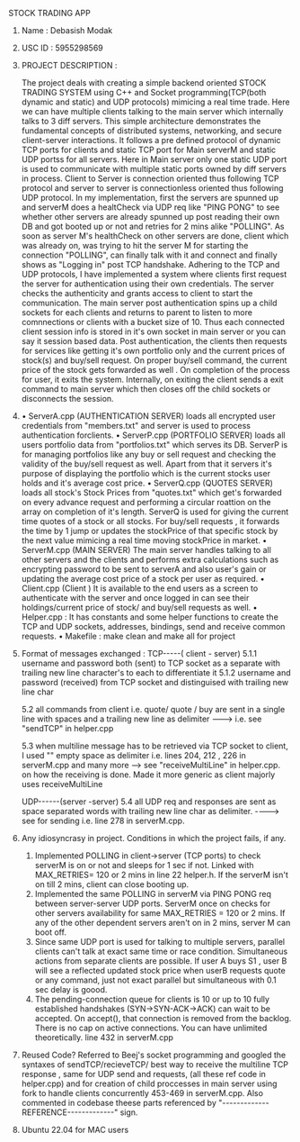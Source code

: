 STOCK TRADING APP

1. Name : Debasish Modak

2. USC ID : 5955298569

3. PROJECT DESCRIPTION :

    The project deals with creating a simple backend oriented STOCK TRADING SYSTEM using C++ and Socket programming(TCP(both dynamic and static) and UDP protocols) mimicing a real time trade. Here we can have multiple clients talking to the main server which internally talks to 3 diff servers. This simple architecture demonstrates the fundamental concepts of distributed systems, networking, and secure client-server interactions. It follows a pre defined protocol of dynamic TCP ports for clients and static TCP port for Main serverM and static UDP portss for all servers. Here in Main server only one static UDP port is used to communicate with multiple static ports owned by diff servers in process. Client to Server is connection oriented thus following TCP protocol and server to server is connectionless oriented thus following UDP protocol. 
    In my implementation, first the servers are spunned up and serverM does a healtCheck via UDP req like "PING PONG" to see whether other servers are already spunned up post reading their own DB and got booted up or not and retries for 2 mins alike "POLLING". As soon as server M's healthCheck on other servers are done, client which was already on, was trying to hit the server M for starting the connection "POLLING", can finally talk with it and connect and finally shows as "Logging in" post TCP handshake. Adhering to the TCP and UDP protocols, I have implemented a system where clients first request the server for authentication using their own credentials. The server checks the authenticity and grants access to client to start the communication. The main server post authentication spins up a child sockets for each clients and returns to parent to listen to more comnnections or clients with a bucket size of 10. Thus each connected client session info is stored in it's own socket in main server or you can say it session based data. Post authentication, the clients then requests for services like getting it's own portfolio only and the current prices of stock(s) and buy/sell request. On proper buy/sell command, the current price of the stock gets forwarded as well . On completion of the process for user, it exits the system. Internally, on exiting the client sends a exit command to main server which then closes off the child sockets or disconnects the session. 
    
4.  • ServerA.cpp (AUTHENTICATION SERVER) loads all encrypted user credentials from "members.txt" and server is used to process authentication forclients. 
    • ServerP.cpp (PORTFOLIO SERVER) loads all users portfolio data from "portfolios.txt" which serves its DB. ServerP is for managing portfolios like any buy or sell request and checking the validity of the buy/sell request as well. Apart from that it servers it's purpose of displaying the portfolio which is the current stocks user holds and it's average cost price.
    • ServerQ.cpp (QUOTES SERVER) loads all stock's Stock Prices from "quotes.txt" which get's forwarded on every advance request and performing a circular roattion on the array on completion of it's length. ServerQ is used for giving the current time quotes of a stock or all stocks. For buy/sell requests , it forwards the time by 1 jump or updates the stockPrice of that specific stock by the next value mimicing a real time moving stockPrice in market.
    • ServerM.cpp (MAIN SERVER) The main server handles talking to all other servers and the clients and performs extra calculations such as encrypting password to be sent to serverA and also user's gain or updating the average cost price of a stock per user as required. 
    • Client.cpp (Client ) It is available to the end users as a screen to authenticate with the server and once logged in can see their holdings/current price of stock/ and buy/sell requests as well.
    • Helper.cpp : It has constants and some helper functions to create the TCP and UDP sockets, addresses, bindings, send and receive common requests.
    • Makefile : make clean and make all for project

5. Format of messages exchanged :
    TCP-----( client - server)
    5.1.1 username and password both (sent) to TCP socket as a separate with trailing new line character's to each to differentiate it
    5.1.2 username and password (received) from TCP socket and distinguised with trailing new line char

    5.2 all commands from client i.e. quote/ quote <stockName> / buy <quantity> <stockName> are sent in a single line with spaces and a trailing new line as delimiter ---> i.e. see "sendTCP" in helper.cpp

    5.3 when multiline message has to be retrieved via TCP socket to client, I used "" empty space as delimiter i.e. lines 204, 212 , 226 in serverM.cpp and many more --> see "receiveMultiLine" in helper.cpp. on how the receiving is done. Made it  more generic as client majorly uses receiveMultiLine 

    UDP------(server -server) 
    5.4 all UDP req and responses are sent as space separated words with trailing new line char as delimiter.     ----> see for sending i.e. line 278 in serverM.cpp.

6. Any idiosyncrasy in project. Conditions in which the project fails, if any.
    1. Implemented POLLING in client->server (TCP ports) to check serverM is on or not and sleeps for 1 sec  if not. Linked with MAX_RETRIES= 120 or 2 mins in line 22 helper.h. If the serverM isn't on till 2 mins, client can close booting up.
    2. Implemented the same POLLING in serverM via PING PONG req between server-server UDP ports. ServerM once on checks for other servers availability for same MAX_RETRIES = 120 or 2 mins. If any of the other dependent servers aren't on in 2 mins, server M can boot off.
    3. Since same UDP port is used for talking to multiple servers, parallel clients can't talk at exact same time or race condition. Simultaneous actions from separate clients are possible. If user A buys S1 , user B will see a reflected updated stock price when userB requests quote or any command, just not exact parallel but simultaneous with 0.1 sec delay is goood.
    4. The pending-connection queue for clients is 10 or up to 10 fully established handshakes (SYN→SYN-ACK→ACK) can wait to be accepted. On accept(), that connection is removed from the backlog. There is no cap on active connections. You can have unlimited theoretically. line 432 in serverM.cpp

7. Reused Code?
    Referred to Beej's socket programming and googled the syntaxes of sendTCP/recieveTCP/ best way to receive the multiline TCP response , same for UDP send and requests, (all these ref code in helper.cpp)  and for creation of child proccesses in main server using fork to handle clients concurrently 453-469 in serverM.cpp. Also commented in codebase theese parts referenced by "-------------REFERENCE-------------" sign.

8. Ubuntu 22.04 for MAC users

